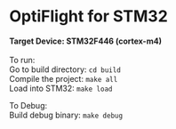 # OptiFlight for STM32
**Target Device: STM32F446 (cortex-m4)**\
\
To run:\
Go to build directory: `cd build`\
Compile the project: `make all`\
Load into STM32: `make load`

To Debug:\
Build debug binary: `make debug`
